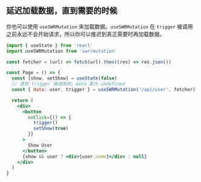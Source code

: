 ## 延迟加载数据，直到需要的时候

你也可以使用 `useSWRMutation` 来加载数据。`useSWRMutation` 在 `trigger` 被调用之前永远不会开始请求，所以你可以推迟到真正需要时再加载数据。

```jsx
import { useState } from 'react'
import useSWRMutation from 'swr/mutation'

const fetcher = (url) => fetch(url).then((res) => res.json())

const Page = () => {
  const [show, setShow] = useState(false)
  // 直到 trigger 被调用前，data 都为 undefined
  const { data: user, trigger } = useSWRMutation('/api/user', fetcher)

  return (
    <div>
      <button
        onClick={() => {
          trigger()
          setShow(true)
        }}
      >
        Show User
      </button>
      {show && user ? <div>{user.name}</div> : null}
    </div>
  )
}
```

